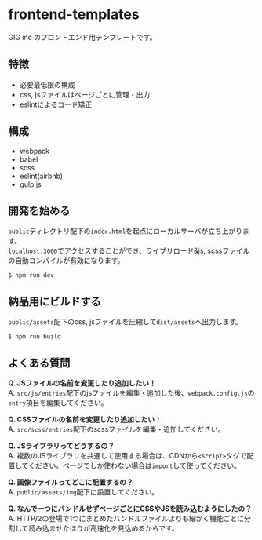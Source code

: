 # frontend-templates

GIG inc のフロントエンド用テンプレートです。

## 特徴

- 必要最低限の構成
- css, jsファイルはページごとに管理・出力
- eslintによるコード矯正

## 構成

- webpack
- babel
- scss
- eslint(airbnb)
- gulp.js

## 開発を始める

`public`ディレクトリ配下の`index.html`を起点にローカルサーバが立ち上がります。  
`localhost:3000`でアクセスすることができ、ライブリロード&js, scssファイルの自動コンパイルが有効になります。

```
$ npm run dev
```

## 納品用にビルドする

`public/assets`配下のcss, jsファイルを圧縮して`dist/assets`へ出力します。

```
$ npm run build
```

## よくある質問

**Q. JSファイルの名前を変更したり追加したい！**  
A. `src/js/entries`配下のjsファイルを編集・追加した後、`webpack.config.js`の`entry`項目を編集してください。

**Q. CSSファイルの名前を変更したり追加したい！**  
A. `src/scss/entries`配下のscssファイルを編集・追加してください。

**Q. JSライブラリってどうするの？**  
A. 複数のJSライブラリを共通して使用する場合は、CDNから`<script>`タグで配置してください。ページでしか使わない場合は`import`して使ってください。

**Q. 画像ファイルってどこに配置するの？**  
A. `public/assets/img`配下に設置してください。

**Q. なんで一つにバンドルせずページごとにCSSやJSを読み込むようにしたの？**  
A. HTTP/2の登場で1つにまとめたバンドルファイルよりも細かく機能ごとに分割して読み込ませたほうが高速化を見込めるからです。
